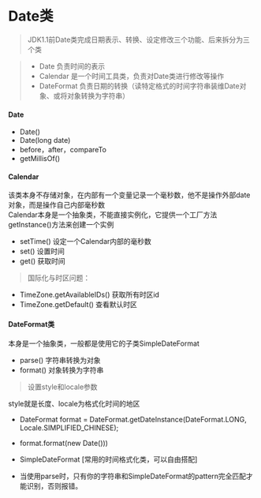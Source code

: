 # Date类
> JDK1.1前Date类完成日期表示、转换、设定修改三个功能、后来拆分为三个类

> * Date 负责时间的表示
> * Calendar 是一个时间工具类，负责对Date类进行修改等操作  
> * DateFormat 负责日期的转换（读特定格式的时间字符串装维Date对象、或将对象转换为字符串）


  
#### Date
 * Date() 
 * Date(long date)
 * before，after，compareTo
 * getMillisOf()
 
 
 
#### Calendar 
该类本身不存储对象，在内部有一个变量记录一个毫秒数，他不是操作外部date对象，而是操作自己内部毫秒数  
Calendar本身是一个抽象类，不能直接实例化，它提供一个工厂方法getInstance()方法来创建一个实例  
 * setTime()  设定一个Calendar内部的毫秒数
 * set()  设置时间
 * get()  获取时间
 
> 国际化与时区问题：

 * TimeZone.getAvailableIDs() 获取所有时区id
 * TimeZone.getDefault() 查看默认时区

#### DateFormat类
本身是一个抽象类，一般都是使用它的子类SimpleDateFormat
 * parse() 字符串转换为对象
 * format() 对象转换为字符串  

>设置style和locale参数

style就是长度、locale为格式化时间的地区
 * DateFormat format = DateFormat.getDateInstance(DateFormat.LONG, Locale.SIMPLIFIED_CHINESE);
 * format.format(new Date()))


 * SimpleDateFormat [常用的时间格式化类，可以自由搭配]
 * 当使用parse时，只有你的字符串和SimpleDateFormat的pattern完全匹配才能识别，否则报错。